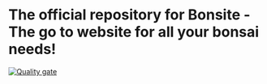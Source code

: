 # The official repository for Bonsite - The go to website for all your bonsai needs!

[![Quality gate](https://sonarcloud.io/api/project_badges/quality_gate?project=bonsite_bonsite)](https://sonarcloud.io/summary/new_code?id=bonsite_bonsite)
